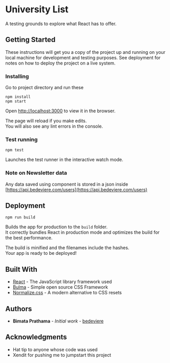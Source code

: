# University List

A testing grounds to explore what React has to offer.

## Getting Started

These instructions will get you a copy of the project up and running on your local machine for development and testing purposes. See deployment for notes on how to deploy the project on a live system.

### Installing

Go to project directory and run these

```
npm install
npm start
```

Open [http://localhost:3000](http://localhost:3000) to view it in the browser.

The page will reload if you make edits.\
You will also see any lint errors in the console.

### Test running

```
npm test
```

Launches the test runner in the interactive watch mode.

### Note on Newsletter data

Any data saved using <Newsletter/> component is stored in a json inside [https://api.bedeviere.com/users](https://api.bedeviere.com/users)

## Deployment

```
npm run build
```

Builds the app for production to the `build` folder.\
It correctly bundles React in production mode and optimizes the build for the best performance.

The build is minified and the filenames include the hashes.\
Your app is ready to be deployed!

## Built With

* [React](https://reactjs.org/) - The JavaScript library framework used
* [Bulma](https://bulma.io/) - Simple open source CSS Framework
* [Normalize.css](https://necolas.github.io/normalize.css/) - A modern alternative to CSS resets

## Authors

* **Bimata Prathama** - *Initial work* - [bedeviere](https://github.com/bedeviere)

## Acknowledgments

* Hat tip to anyone whose code was used
* Xendit for pushing me to jumpstart this project